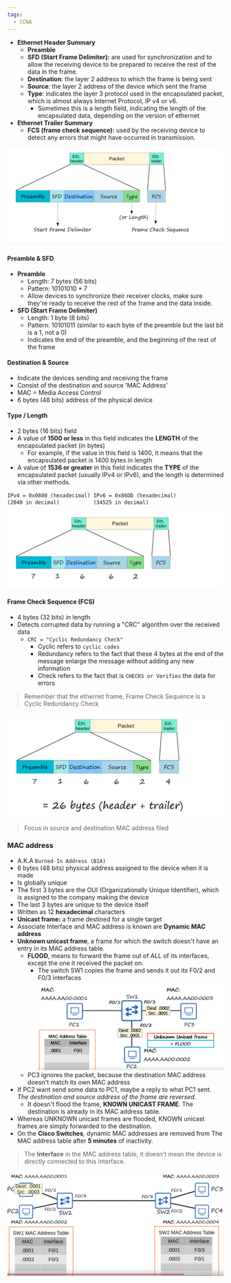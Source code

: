 ```yaml
---
tags:
  - CCNA
---
```

- **Ethernet Header Summary**
	- **Preamble**
	- **SFD (Start Frame Delimiter):** are used for synchronization and to allow the receiving device to be prepared to receive the rest of the data in the frame.
	- **Destination**: the layer 2 address to which the frame is being sent
	- **Source**: the layer 2 address of the device which sent the frame
	- **Type**: indicates the layer 3 protocol used in the encapsulated packet, which is almost always Internet Protocol, IP v4 or v6.
		- Sometimes this is a length field, indicating the length of the encapsulated data, depending on the version of ethernet
- **Ethernet Trailer Summary**
	- **FCS (frame check sequence):** used by the receiving device to detect any errors that might have occurred in transmission.  

![](_anexos_/Screenshot%20from%202023-11-22%2008-46-30.png)

#### Preamble & SFD 
- **Preamble**
	- Length: 7 bytes (56 bits)
	- Pattern: 10101010 * 7
	- Allow devices to synchronize their receiver clocks, make sure they're ready to receive the rest of the frame and the data inside. 
- **SFD (Start Frame Delimiter)**
	- Length: 1 byte (8 bits)
	- Pattern: 10101011 (similar to each byte of the preamble but the last bit is a 1, not a 0)
	- Indicates the end of the preamble, and the beginning of the rest of the frame
#### Destination & Source
- Indicate the devices sending and receiving the frame
- Consist of the destination and source 'MAC Address'
- MAC = Media Access Control
- 6 bytes (48 bits) address of the physical device
#### Type / Length
- 2 bytes (16 bits) field
- A value of **1500 or less** in this field indicates the **LENGTH** of the encapsulated packet (in bytes)
	- For example, if the value in this field is 1400, it means that the encapsulated packet is 1400 bytes in length
- A value of **1536 or greater** in this field  indicates the **TYPE** of the encapsulated packet (usually IPv4 or IPv6), and the length is determined via other methods.
``` text
IPv4 = 0x0800 (hexadecimal) IPv6 = 0x86DD (hexadecimal)
(2048 in decimal)           (34525 in decimal)
```

![](_anexos_/Screenshot%20from%202023-11-22%2018-19-11.png)

#### Frame Check Sequence (FCS)
- 4 bytes (32 bits) in length
- Detects corrupted data by running a "CRC" algorithm over the received data
	- `CRC = "Cyclic Redundancy Check"`
		- Cyclic refers to `cyclic codes`
		- Redundancy refers to the fact that these 4 bytes at the end of the message enlarge the message without adding any new information
		- Check refers to the fact that is `CHECKS or Verifies` the data for errors
> Remember that the ethernet frame, Frame Check Sequence is a Cyclic Redundancy Check

![](_anexos_/Screenshot%20from%202023-11-22%2018-47-15.png)
> Focus in source and destination MAC address filed

### MAC address
- A.K.A `Burned-In Address (BIA)`
- 6 bytes (48 bits) physical address assigned to the device when it is made
- Is globally unique
- The first 3 bytes are the OUI (Organizationally Unique Identifier), which is assigned to the company making the device
- The last 3 bytes are unique to the device itself
- Written as 12 **hexadecimal** characters
- **Unicast frame:** a frame destined for a single target
- Associate Interface and MAC address is known are **Dynamic MAC address**
- **Unknown unicast frame**, a frame for which the switch  doesn't have an entry in its MAC address table. 
	- **FLOOD**, means to forward the frame out of ALL of its interfaces, except the one it received the packet on.
		- The switch SW1 copies the frame and sends it out its F0/2 and F0/3 interfaces
		 ![](_anexos_/Screenshot%20from%202023-11-22%2019-26-48.png)
	 - PC3 ignores the packet, because the destination MAC address doesn't match its  own MAC address
- If PC2 want send some data to PC1, maybe a reply to what PC1 sent. _The destination and source address of the frame are reversed_.
	- It doesn't flood the frame, **KNOWN UNICAST FRAME**. The destination is already in its MAC address table.
- Whereas UNKNOWN unicast frames are flooded, KNOWN unicast frames are simply forwarded to the destination.
- On the **Cisco Switches**, dynamic MAC addresses are removed from The MAC address table after **5 minutes** of inactivity.

> The **Interface** in the MAC address table, it doesn't mean the device is directly connected to this interface.

![](_anexos_/Screenshot%20from%202023-11-23%2001-22-08.png)